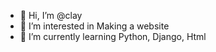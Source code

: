 - 👋 Hi, I’m @clay
- 👀 I’m interested in Making a website
- 🌱 I’m currently learning Python, Django, Html

<!---
coo4632/coo4632 is a ✨ special ✨ repository because its `README.md` (this file) appears on your GitHub profile.
You can click the Preview link to take a look at your changes.
--->
